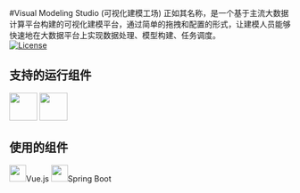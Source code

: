 #Visual Modeling Studio (可视化建模工场)
正如其名称，是一个基于主流大数据计算平台构建的可视化建模平台，通过简单的拖拽和配置的形式，让建模人员能够快速地在大数据平台上实现数据处理、模型构建、任务调度。     
[![License](https://img.shields.io/badge/License-Apache%202.0-blue.svg)](https://opensource.org/licenses/Apache-2.0)        
## 支持的运行组件
<img src="https://spark.apache.org/docs/latest/img/spark-logo-hd.png" border="0" height="50px"/>
<img src="https://flink.apache.org/img/flink-header-logo.svg" border="0" height="50px">
        
## 使用的组件
<img src="https://vuejs.org/images/logo.svg" height="30px">Vue.js
<img src="https://spring.io/images/spring-logo-9146a4d3298760c2e7e49595184e1975.svg" border="0" height="30px">Spring Boot     